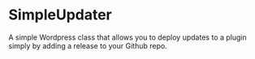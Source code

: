 SimpleUpdater
=============

A simple Wordpress class that allows you to deploy updates to a plugin simply by adding a release to your Github repo.
